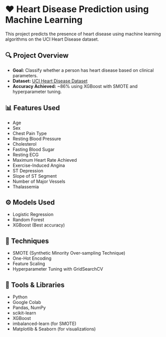 # ❤️ Heart Disease Prediction using Machine Learning

This project predicts the presence of heart disease using machine learning algorithms on the UCI Heart Disease dataset.

## 🔍 Project Overview

- **Goal:** Classify whether a person has heart disease based on clinical parameters.
- **Dataset:** [UCI Heart Disease Dataset](https://www.kaggle.com/datasets/redwankarimsony/heart-disease-data)
- **Accuracy Achieved:** ~86% using XGBoost with SMOTE and hyperparameter tuning.

## 📊 Features Used

- Age
- Sex
- Chest Pain Type
- Resting Blood Pressure
- Cholesterol
- Fasting Blood Sugar
- Resting ECG
- Maximum Heart Rate Achieved
- Exercise-Induced Angina
- ST Depression
- Slope of ST Segment
- Number of Major Vessels
- Thalassemia

## ⚙️ Models Used

- Logistic Regression
- Random Forest
- XGBoost (Best accuracy)

## 🧠 Techniques

- SMOTE (Synthetic Minority Over-sampling Technique)
- One-Hot Encoding
- Feature Scaling
- Hyperparameter Tuning with GridSearchCV

## 🧪 Tools & Libraries

- Python
- Google Colab
- Pandas, NumPy
- scikit-learn
- XGBoost
- imbalanced-learn (for SMOTE)
- Matplotlib & Seaborn (for visualizations)


